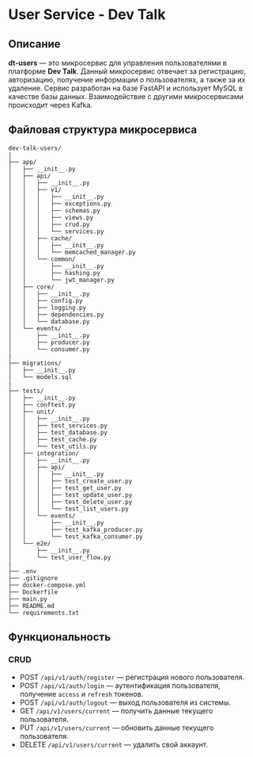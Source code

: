 # User Service - Dev Talk

## Описание

**dt-users** — это микросервис для управления пользователями в платформе **Dev Talk**. Данный микросервис отвечает за регистрацию, авторизацию, получение информации о пользователях, а также за их удаление. Сервис разработан на базе FastAPI и использует MySQL в качестве базы данных. Взаимодействие с другими микросервисами происходит через Kafka.

## Файловая структура микросервиса

```
dev-talk-users/
|
├── app/
│   ├── __init__.py
│   ├── api/
│   │   ├── __init__.py
│   │   ├── v1/
│   │   │   ├── __init__.py
│   │   │   ├── exceptions.py
│   │   │   ├── schemas.py
│   │   │   ├── views.py
│   │   │   ├── crud.py
│   │   │   └── services.py
│   │   ├── cache/
│   │   │   ├── __init__.py
│   │   │   └── memcached_manager.py
│   │   └── common/
│   │       ├── __init__.py
│   │       ├── hashing.py
│   │       └── jwt_manager.py
│   ├── core/
│   │   ├── __init__.py
│   │   ├── config.py
│   │   ├── logging.py
│   │   ├── dependencies.py
│   │   └── database.py
│   └── events/
│       ├── __init__.py
│       ├── producer.py
│       └── consumer.py
|
├── migrations/
│   ├── __init__.py
│   └── models.sql
|
├── tests/
│   ├── __init__.py
│   ├── conftest.py
│   ├── unit/
│   │   ├── __init__.py
│   │   ├── test_services.py
│   │   ├── test_database.py
│   │   ├── test_cache.py
│   │   └── test_utils.py
│   ├── integration/
│   │   ├── __init__.py
│   │   ├── api/
│   │   │   ├── __init__.py
│   │   │   ├── test_create_user.py
│   │   │   ├── test_get_user.py
│   │   │   ├── test_update_user.py
│   │   │   ├── test_delete_user.py
│   │   │   └── test_list_users.py
│   │   └── events/
│   │       ├── __init__.py
│   │       ├── test_kafka_producer.py
│   │       └── test_kafka_consumer.py
│   └── e2e/
│       ├── __init__.py
│       └── test_user_flow.py
|
├── .env
├── .gitignore
├── docker-compose.yml
├── Dockerfile
├── main.py
├── README.md
└── requirements.txt
```

## Функциональность

### CRUD

- POST `/api/v1/auth/register` — регистрация нового пользователя.
- POST `/api/v1/auth/login` — аутентификация пользователя, получение `access` и `refresh` токенов.
- POST `/api/v1/auth/logout` — выход пользователя из системы.
- GET `/api/v1/users/current` — получить данные текущего пользователя.
- PUT `/api/v1/users/current` — обновить данные текущего пользователя.
- DELETE `/api/v1/users/current` — удалить свой аккаунт.
